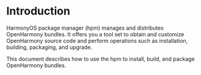# Introduction<a name="EN-US_TOPIC_0000001071487274"></a>

HarmonyOS package manager \(hpm\) manages and distributes OpenHarmony bundles. It offers you a tool set to obtain and customize OpenHarmony source code and perform operations such as installation, building, packaging, and upgrade.

This document describes how to use the hpm to install, build, and package OpenHarmony bundles.

